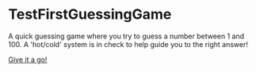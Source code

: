 # TestFirstGuessingGame


A quick guessing game where you try to guess a number between 1 and 100. A 'hot/cold' system is in check to help guide you to the right answer!

<a href = http://christianevans214.github.io/guessGame/> Give it a go! </a>
